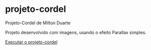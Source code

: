 # projeto-cordel
 Projeto-Cordel de Milton Duarte

 Projeto desenvolvido com imagens, usando o efeito Parallax simples. 

 <a href="https://vitorfidelis.github.io/projeto-cordel/index.html">Executar o projeto-cordel</a>
